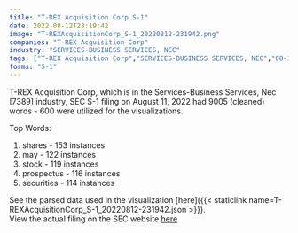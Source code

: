 ```yaml
---
title: "T-REX Acquisition Corp S-1"
date: 2022-08-12T23:19:42
image: "T-REXAcquisitionCorp_S-1_20220812-231942.png"
companies: "T-REX Acquisition Corp"
industry: "SERVICES-BUSINESS SERVICES, NEC"
tags: ["T-REX Acquisition Corp","SERVICES-BUSINESS SERVICES, NEC","08-11-2022","S-1"]
forms: "S-1"
---
```

T-REX Acquisition Corp, which is in the Services-Business Services, Nec [7389] industry, SEC S-1 filing on August 11, 2022 had 9005 (cleaned) words - 600 were utilized for the visualizations.

Top Words:
1. shares - 153 instances
2. may - 122 instances
3. stock - 119 instances
4. prospectus - 116 instances
5. securities - 114 instances


See the parsed data used in the visualization [here]({{< staticlink name=T-REXAcquisitionCorp_S-1_20220812-231942.json >}}).  
View the actual filing on the SEC website [here](https://www.sec.gov/Archives/edgar/data/1437750/0001477932-22-005839.txt)